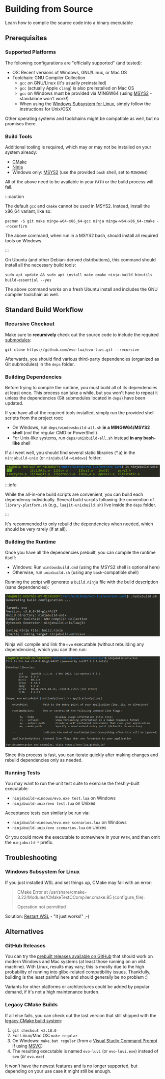 # Building from Source

Learn how to compile the source code into a binary executable

## Prerequisites

### Supported Platforms

The following configurations are "officially supported" (and tested):

* OS: Recent versions of Windows, GNU/Linux, or Mac OS
* Toolchain: GNU Compiler Collection
  * ``gcc`` on GNU/Linux (it's usually preinstalled)
  * ``gcc`` (actually Apple ``clang``) is also preinstalled on Mac OS
  * ``gcc`` on Windows must be provided via MINGW64 (using [MSYS2](https://www.msys2.org/) - standalone won't work!)
  * When using the [Windows Subsystem for Linux](https://learn.microsoft.com/en-us/windows/wsl/install), simply follow the instructions for Unix/OSX

Other operating systems and toolchains might be compatible as well, but no promises there.

### Build Tools

Additional tooling is required, which may or may not be installed on your system already:

* [CMake](https://cmake.org/)
* [Ninja](https://ninja-build.org/)
* Windows only: [MSYS2](https://www.msys2.org/) (use the provided ``bash`` shell, set to ``MINGW64``)

All of the above need to be available in your ``PATH`` or the build process will fail.

:::caution

The default ``gcc`` and ``cmake`` cannot be used in MSYS2.
Instead, install the x86_64 variant, like so:

``pacman -S git make mingw-w64-x86_64-gcc ninja mingw-w64-x86_64-cmake --noconfirm``

The above command, when run in a MSYS2 bash, should install all required tools on Windows.

:::

On Ubuntu (and other Debian-derived distributions), this command should install all the necessary build tools:

``sudo apt update && sudo apt install make cmake ninja-build binutils build-essential --yes``

The above command works on a fresh Ubuntu install and includes the GNU compiler toolchain as well.

## Standard Build Workflow

### Recursive Checkout

Make sure to **recursively** check out the source code to include the required [submodules](https://git-scm.com/book/en/v2/Git-Tools-Submodules):

``git clone https://github.com/evo-lua/evo-luvi.git --recursive``

Afterwards, you should find various third-party dependencies (organized as Git submodules) in the ``deps`` folder.

### Building Dependencies

Before trying to compile the runtime, you must build all of its dependencies at least once. This process can take a while, but you won't have to repeat it unless the dependencies (Git submodules located in ``deps``) have been updated.

If you have all of the required tools installed, simply run the provided shell scripts from the project root:

* On Windows, run ``deps/windowsbuild-all.sh`` **in a MINGW64/MSYS2 shell** (*not* the regular CMD or PowerShell)
* For Unix-like systems, run ``deps/unixbuild-all.sh`` instead **in any bash-like** shell

If all went well, you should find several static libraries (*.a) in the ``ninjabuild-unix`` (or ``ninjabuild-windows``) folder:

![unixbuild-all-deps.png](unixbuild-all-deps.png)

:::info

While the all-in-one build scripts are convenient, you can build each dependency individually. Several build scripts following the convention of ``library-platform.sh`` (e.g., ``luajit-unixbuild.sh``) live inside the ``deps`` folder.

:::

It's recommended to only rebuild the dependencies when needed, which should be very rarely (if at all).

### Building the Runtime

Once you have all the dependencies prebuilt, you can compile the runtime itself:

* Windows: Run ``windowsbuild.cmd`` (using the MSYS2 shell is optional here)
* Otherwise, run ``unixbuild.sh`` (using any ``bash``-compatible shell)

Running the script will generate a ``build.ninja`` file with the build description (sans dependencies):

![ninjabuild-unix.png](ninjabuild-unix.png)

Ninja will compile and link the ``evo`` executable (without rebuilding any dependencies), which you can then run:

![ninjabuild-success.png](ninjabuild-success.png)

Since this process is fast, you can iterate quickly after making changes and rebuild dependencies only as needed.

### Running Tests

You may want to run the unit test suite to exercise the freshly-built executable:

* ``ninjabuild-windows/evo.exe test.lua`` on Windows
* ``ninjabuild-unix/evo test.lua`` on Unixes

Acceptance tests can similarly be run via:

* ``ninjabuild-windows/evo.exe scenarios.lua`` on Windows
* ``ninjabuild-unix/evo scenarios.lua`` on Unixes

Or you could move the executable to somewhere in your ``PATH``, and then omit the ``ninjabuild-*`` prefix.

## Troubleshooting

### Windows Subsystem for Linux

If you just installed WSL and set things up, CMake may fail with an error:

> CMake Error at /usr/share/cmake-3.22/Modules/CMakeTestCCompiler.cmake:85 (configure_file):
>
> Operation not permitted

Solution: [Restart WSL](https://discourse.cmake.org/t/cmake-error-operation-not-permitted-in-new-wsl-ubuntu-session/3681/6) - "It just works!" ;-)

## Alternatives

### GitHub Releases

You can try the [prebuilt releases available on GitHub](https://github.com/evo-lua/evo-luvi/releases) that should work on modern Windows and Mac systems (at least those running on an x64 machine). With Linux, results may vary; this is mostly due to the high probability of running into glibc-related compatibility issues. Thankfully, building is the least painful here and should generally be no problem :)

Variants for other platforms or architectures could be added by popular demand, if it's not a high maintenance burden.

### Legacy CMake Builds

If all else fails, you can check out the last version that still shipped with the [legacy CMake build system](/docs/background-information/design/implemented/build-system-rework.md):

1. ``git checkout v2.18.0``
1. For Linux/Mac OS: ``make regular``
1. On Windows: ``make.bat regular`` (from a [Visual Studio Command Prompt](https://learn.microsoft.com/en-us/visualstudio/ide/reference/command-prompt-powershell?view=vs-2022) if using [MSVC](https://en.wikipedia.org/wiki/Microsoft_Visual_C%2B%2B))
1. The resulting executable is named ``evo-luvi`` (or ``evo-luvi.exe``) instead of ``evo`` (or ``evo.exe``)

It won't have the newest features and is no longer supported, but depending on your use case it might still be enough.
